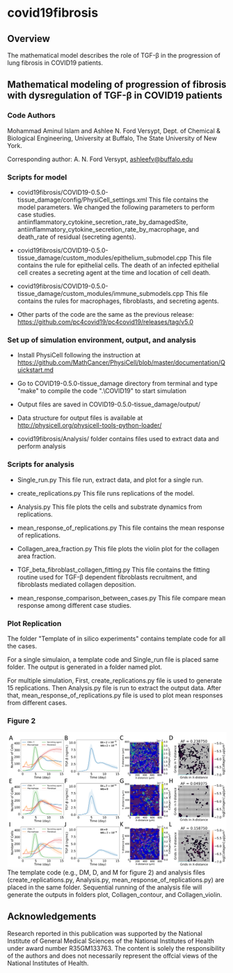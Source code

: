 # covid19fibrosis

## Overview 
The mathematical model describes the role of TGF-β in the progression of lung fibrosis in COVID19 patients.

## Mathematical modeling of progression of fibrosis with dysregulation of TGF-β in COVID19 patients

### Code Authors
Mohammad Aminul Islam and Ashlee N. Ford Versypt, 
Dept. of Chemical & Biological Engineering,
University at Buffalo, The State University of New York.

Corresponding author: A. N. Ford Versypt, ashleefv@buffalo.edu

### Scripts for model

* covid19fibrosis/COVID19-0.5.0-tissue_damage/config/PhysiCell_settings.xml
This file contains the model parameters. We changed the following parameters to perform case studies.
antiinflammatory_cytokine_secretion_rate_by_damagedSite, antiinflammatory_cytokine_secretion_rate_by_macrophage, and death_rate of residual (secreting agents).

* covid19fibrosis/COVID19-0.5.0-tissue_damage/custom_modules/epithelium_submodel.cpp This file contains the rule for epithelial cells. The death of an infected epithelial cell creates a secreting agent at the time and location of cell death.

* covid19fibrosis/COVID19-0.5.0-tissue_damage/custom_modules/immune_submodels.cpp This file contains the rules for macrophages, fibroblasts, and secreting agents.

* Other parts of the code are the same as the previous release: https://github.com/pc4covid19/pc4covid19/releases/tag/v5.0

### Set up of simulation environment, output, and analysis
* Install PhysiCell following the instruction at https://github.com/MathCancer/PhysiCell/blob/master/documentation/Quickstart.md 

* Go to COVID19-0.5.0-tissue_damage directory from terminal and type "make" to compile the code ".\COVID19" to start simulation

* Output files are saved in COVID19-0.5.0-tissue_damage/output/

* Data structure for output files is available at http://physicell.org/physicell-tools-python-loader/ 

* covid19fibrosis/Analysis/ folder contains files used to extract data and perform analysis

### Scripts for analysis
* Single_run.py This file run, extract data, and plot for a single run.

* create_replications.py This file runs replications of the model.

* Analysis.py This file plots the cells and substrate dynamics from replications.

* mean_response_of_replications.py This file contains the mean response of replications.

* Collagen_area_fraction.py This file plots the violin plot for the collagen area fraction.

* TGF_beta_fibroblast_collagen_fitting.py This file contains the fitting routine used for TGF-β dependent fibroblasts recruitment, and fibroblasts mediated collagen deposition.

* mean_response_comparison_between_cases.py This file compare mean response among different case studies.


### Plot Replication
The folder "Template of in silico experiments" contains template code for all the cases. 

For a single simulaion, a template code and Single_run file is placed same folder. The output is generated in a folder named plot.

For multiple simulation, First, create_replications.py file is used to generate 15 replications. Then Analysis.py file is run to extract the output data. After that, mean_response_of_replications.py file is used to plot mean responses from different cases.

### Figure 2
![Figure 2](/Figures/Fig2.png)
The template code (e.g., DM, D, and M for figure 2) and analysis files (create_replications.py, Analysis.py, mean_response_of_replications.py) are placed in the same folder. Sequential running of the analysis file will generate the outputs in folders plot, Collagen_contour, and Collagen_violin.

## Acknowledgements
Research reported in this publication was supported by the National Institute of General Medical Sciences of the National Institutes of Health under award number R35GM133763. The content is solely the responsibility of the authors and does not necessarily represent the offcial views of the National Institutes of Health.
